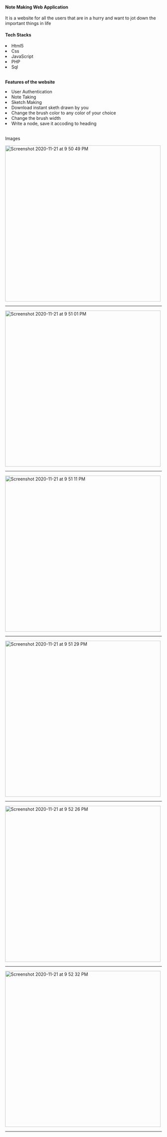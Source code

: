 <h4>Note Making Web Application</h4>

It is a website for all the users that are in a hurry and want to jot down the important things in life

<h4>Tech Stacks</h4>
<li>Html5</li>
<li>Css</li>
<li>JavaScript</li>
<li>PHP</li>
<li>Sql</li>
<br/>

<b>Features of the website</b>

<li>User Authentication</li>
<li>Note Taking</li>
<li>Sketch Making</li>
<li>Download instant sketh drawn by you</li>
<li>Change the brush color to any color of your choice</li>
<li>Change the brush width</li>
<li>Write a node, save it accoding to heading</li>
<br/>

Images 
<br/>

<img width="500" alt="Screenshot 2020-11-21 at 9 50 49 PM" src="https://user-images.githubusercontent.com/56930410/99882370-ea49c200-2c45-11eb-9774-070d1aa90cff.png"><hr/>
<img width="500" alt="Screenshot 2020-11-21 at 9 51 01 PM" src="https://user-images.githubusercontent.com/56930410/99882371-f2096680-2c45-11eb-91ae-5db7014f620c.png"><hr/>
<img width="500" alt="Screenshot 2020-11-21 at 9 51 11 PM" src="https://user-images.githubusercontent.com/56930410/99882372-f2a1fd00-2c45-11eb-86b6-db466f7ea506.png"><hr/>
<img width="500" alt="Screenshot 2020-11-21 at 9 51 29 PM" src="https://user-images.githubusercontent.com/56930410/99882373-f33a9380-2c45-11eb-87bd-5ea897b4a315.png"><hr/>
<img width="500" alt="Screenshot 2020-11-21 at 9 52 26 PM" src="https://user-images.githubusercontent.com/56930410/99882374-f33a9380-2c45-11eb-86a5-d42a8d051234.png"><hr/>
<img width="500" alt="Screenshot 2020-11-21 at 9 52 32 PM" src="https://user-images.githubusercontent.com/56930410/99882375-f3d32a00-2c45-11eb-9beb-b5edff32e946.png"><hr/>

